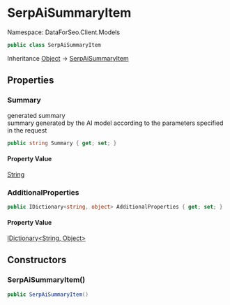 # SerpAiSummaryItem

Namespace: DataForSeo.Client.Models

```csharp
public class SerpAiSummaryItem
```

Inheritance [Object](https://docs.microsoft.com/en-us/dotnet/api/system.object) → [SerpAiSummaryItem](./dataforseo.client.models.serpaisummaryitem.md)

## Properties

### **Summary**

generated summary
 <br>summary generated by the AI model according to the parameters specified in the request

```csharp
public string Summary { get; set; }
```

#### Property Value

[String](https://docs.microsoft.com/en-us/dotnet/api/system.string)<br>

### **AdditionalProperties**

```csharp
public IDictionary<string, object> AdditionalProperties { get; set; }
```

#### Property Value

[IDictionary&lt;String, Object&gt;](https://docs.microsoft.com/en-us/dotnet/api/system.collections.generic.idictionary-2)<br>

## Constructors

### **SerpAiSummaryItem()**

```csharp
public SerpAiSummaryItem()
```
